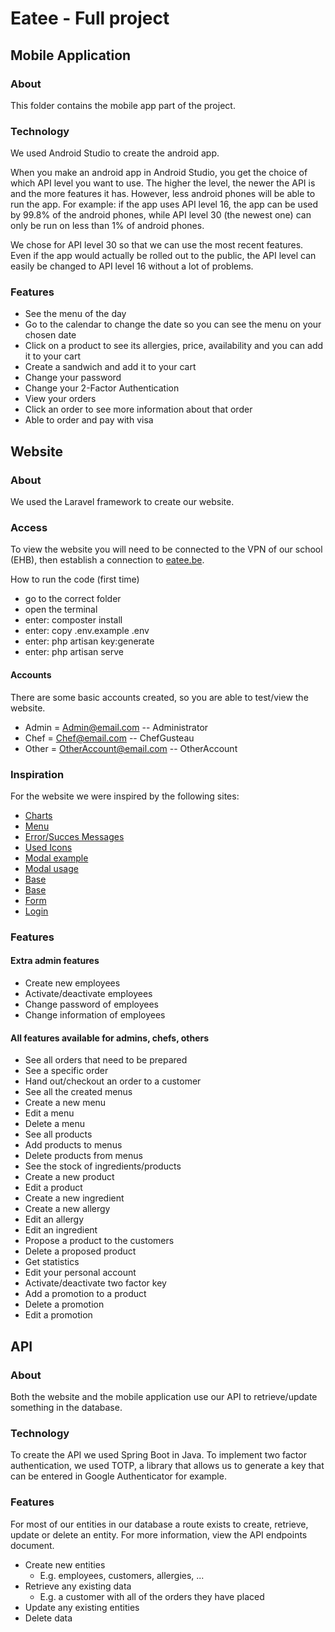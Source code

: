 # Eatee - Full project
## Mobile Application
### About
This folder contains the mobile app part of the project. 

### Technology
We used Android Studio to create the android app.

When you make an android app in Android Studio, you get the choice of which API level you want to use. The higher the level, the newer the API is and the more features it has. However, less android phones will be able to run the app. For example: if the app uses API level 16, the app can be used by 99.8% of the android phones, while API level 30 (the newest one) can only be run on less than 1% of android phones.

We chose for API level 30 so that we can use the most recent features. Even if the app would actually be rolled out to the public, the API level can easily be changed to API level 16 without a lot of problems.

### Features
- See the menu of the day
- Go to the calendar to change the date so you can see the menu on your chosen date
- Click on a product to see its allergies, price, availability and you can add it to your cart
- Create a sandwich and add it to your cart
- Change your password
- Change your 2-Factor Authentication
- View your orders
- Click an order to see more information about that order
- Able to order and pay with visa


## Website
### About
We used the Laravel framework to create our website.

### Access
To view the website you will need to be connected to the VPN of our school (EHB), then establish a connection to [eatee.be](eatee.be).

How to run the code (first time)
- go to the correct folder
- open the terminal
- enter: composter install
- enter: copy .env.example .env
- enter: php artisan key:generate
- enter: php artisan serve

#### Accounts
There are some basic accounts created, so you are able to test/view the website.
- Admin = Admin@email.com -- Administrator
- Chef = Chef@email.com -- ChefGusteau
- Other = OtherAccount@email.com -- OtherAccount

### Inspiration
For the website we were inspired by the following sites:

- [Charts](https://www.chartjs.org/docs/latest/)
- [Menu](https://tailwindcomponents.com/component/list)
- [Error/Succes Messages](https://tailwindcomponents.com/component/alert-messages)
- [Used Icons](https://heroicons.com/)
- [Modal example](https://www.tailwindtoolbox.com/components/modal)
- [Modal usage](https://www.w3schools.com/howto/howto_css_delete_modal.asp)
- [Base](https://dashboard-tailwindcomponents.netlify.app/forms/?)
- [Base](https://tailwindcomponents.com/component/dashboard-template)
- [Form](https://tailwindcomponents.com/component/form-grid)
- [Login](https://tailwindcomponents.com/component/sign-in-form-1)

### Features
#### Extra admin features
- Create new employees
- Activate/deactivate employees
- Change password of employees
- Change information of employees

#### All features available for admins, chefs, others
- See all orders that need to be prepared
- See a specific order
- Hand out/checkout an order to a customer
- See all the created menus
- Create a new menu
- Edit a menu
- Delete a menu
- See all products
- Add products to menus
- Delete products from menus
- See the stock of ingredients/products
- Create a new product
- Edit a product
- Create a new ingredient
- Create a new allergy
- Edit an allergy
- Edit an ingredient
- Propose a product to the customers
- Delete a proposed product
- Get statistics
- Edit your personal account
- Activate/deactivate two factor key
- Add a promotion to a product
- Delete a promotion
- Edit a promotion


## API
### About
Both the website and the mobile application use our API to retrieve/update something in the database.

### Technology
To create the API we used Spring Boot in Java. 
To implement two factor authentication, we used TOTP, a library that allows us to generate a key that can be entered in Google Authenticator for example.

### Features
For most of our entities in our database a route exists to create, retrieve, update or delete an entity. For more information, view the API endpoints document.
- Create new entities 
  - E.g. employees, customers, allergies, ...
- Retrieve any existing data
  - E.g. a customer with all of the orders they have placed
- Update any existing entities
- Delete data

